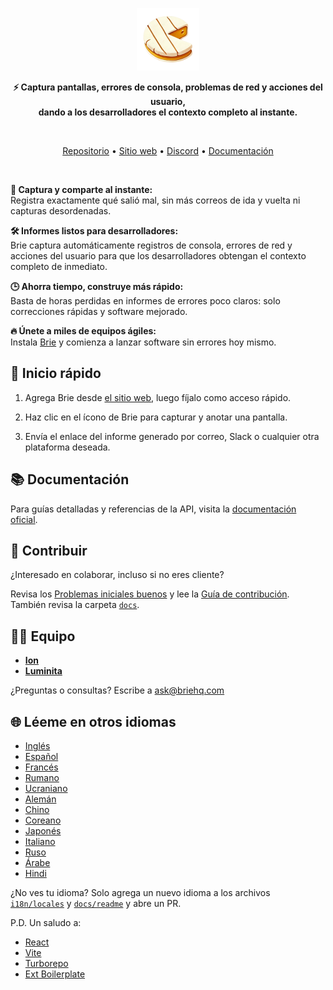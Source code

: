 <p align="center">
  <a href="https://go.briehq.com/lp">
    <img src="https://github.com/briehq/.github/raw/main/profile/content/brie-icon-400x400.png" width="100px" alt="Brie - Capturează bug-uri" />
  </a>
</p>

<p align="center">
  <strong>⚡️ Captura pantallas, errores de consola, problemas de red y acciones del usuario,<br />dando a los desarrolladores el contexto completo al instante.</strong>
</p>

<br />

<p align="center">
   <a href="https://go.briehq.com/github" target="_blank">Repositorio</a> •
  <a href="https://go.briehq.com/lp" target="_blank">Sitio web</a> •
  <a href="https://go.briehq.com/discord" target="_blank">Discord</a> •
  <a href="https://go.briehq.com/docs" target="_blank">Documentación</a>
</p>

<br />

<strong>🚀 Captura y comparte al instante:</strong>  
Registra exactamente qué salió mal, sin más correos de ida y vuelta ni capturas desordenadas.

<strong>🛠️ Informes listos para desarrolladores:</strong>  
Brie captura automáticamente registros de consola, errores de red y acciones del usuario para que los desarrolladores obtengan el contexto completo de inmediato.

<strong>🕒 Ahorra tiempo, construye más rápido:</strong>  
Basta de horas perdidas en informes de errores poco claros: solo correcciones rápidas y software mejorado.

<strong>🔥 Únete a miles de equipos ágiles:</strong>  
Instala [Brie](https://go.briehq.com/lp) y comienza a lanzar software sin errores hoy mismo.

## 💫 Inicio rápido

1. Agrega Brie desde [el sitio web](https://go.briehq.com/lp), luego fíjalo como acceso rápido.

2. Haz clic en el ícono de Brie para capturar y anotar una pantalla.

3. Envía el enlace del informe generado por correo, Slack o cualquier otra plataforma deseada.

## 📚 Documentación

Para guías detalladas y referencias de la API, visita la [documentación oficial](https://go.briehq.com/docs).

## 🤝 Contribuir

¿Interesado en colaborar, incluso si no eres cliente?

Revisa los [Problemas iniciales buenos](https://github.com/briehq/brie-extension/labels/good%20first%20issue) y lee la [Guía de contribución](./docs/CONTRIBUTING.md). También revisa la carpeta [`docs`](./docs).

## 👨‍💻 Equipo

- **[Ion](https://github.com/ionleu)**  
- **[Luminita](https://github.com/luminita)**  

¿Preguntas o consultas? Escribe a ask@briehq.com

## 🌐 Léeme en otros idiomas

- [Inglés](https://github.com/briehq/brie-extension)  
- [Español](./docs/readme/es.md)  
- [Francés](./docs/readme/fr.md)  
- [Rumano](./docs/readme/ro.md)  
- [Ucraniano](./docs/readme/ua.md)  
- [Alemán](./docs/readme/de.md)  
- [Chino](./docs/readme/zh-Hans.md)  
- [Coreano](./docs/readme/ko.md)  
- [Japonés](./docs/readme/ja.md)  
- [Italiano](./docs/readme/it.md)  
- [Ruso](./docs/readme/ru.md)  
- [Árabe](./docs/readme/ar.md)  
- [Hindi](./docs/readme/hi.md)  

¿No ves tu idioma? Solo agrega un nuevo idioma a los archivos [`i18n/locales`](./packages/i18n/locales) y [`docs/readme`](./docs/readme) y abre un PR.

P.D. Un saludo a:

- [React](https://github.com/facebook/react)  
- [Vite](https://github.com/vitejs/vite)  
- [Turborepo](https://github.com/vercel/turborepo)  
- [Ext Boilerplate](https://github.com/Jonghakseo/chrome-extension-boilerplate-react-vite)  